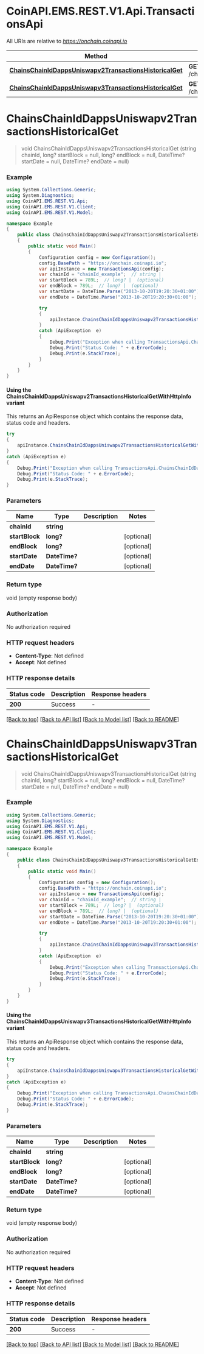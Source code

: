 # CoinAPI.EMS.REST.V1.Api.TransactionsApi

All URIs are relative to *https://onchain.coinapi.io*

| Method | HTTP request | Description |
|--------|--------------|-------------|
| [**ChainsChainIdDappsUniswapv2TransactionsHistoricalGet**](TransactionsApi.md#chainschainiddappsuniswapv2transactionshistoricalget) | **GET** /chains/{chain_id}/dapps/uniswapv2/transactions/historical |  |
| [**ChainsChainIdDappsUniswapv3TransactionsHistoricalGet**](TransactionsApi.md#chainschainiddappsuniswapv3transactionshistoricalget) | **GET** /chains/{chain_id}/dapps/uniswapv3/transactions/historical |  |

<a name="chainschainiddappsuniswapv2transactionshistoricalget"></a>
# **ChainsChainIdDappsUniswapv2TransactionsHistoricalGet**
> void ChainsChainIdDappsUniswapv2TransactionsHistoricalGet (string chainId, long? startBlock = null, long? endBlock = null, DateTime? startDate = null, DateTime? endDate = null)



### Example
```csharp
using System.Collections.Generic;
using System.Diagnostics;
using CoinAPI.EMS.REST.V1.Api;
using CoinAPI.EMS.REST.V1.Client;
using CoinAPI.EMS.REST.V1.Model;

namespace Example
{
    public class ChainsChainIdDappsUniswapv2TransactionsHistoricalGetExample
    {
        public static void Main()
        {
            Configuration config = new Configuration();
            config.BasePath = "https://onchain.coinapi.io";
            var apiInstance = new TransactionsApi(config);
            var chainId = "chainId_example";  // string | 
            var startBlock = 789L;  // long? |  (optional) 
            var endBlock = 789L;  // long? |  (optional) 
            var startDate = DateTime.Parse("2013-10-20T19:20:30+01:00");  // DateTime? |  (optional) 
            var endDate = DateTime.Parse("2013-10-20T19:20:30+01:00");  // DateTime? |  (optional) 

            try
            {
                apiInstance.ChainsChainIdDappsUniswapv2TransactionsHistoricalGet(chainId, startBlock, endBlock, startDate, endDate);
            }
            catch (ApiException  e)
            {
                Debug.Print("Exception when calling TransactionsApi.ChainsChainIdDappsUniswapv2TransactionsHistoricalGet: " + e.Message);
                Debug.Print("Status Code: " + e.ErrorCode);
                Debug.Print(e.StackTrace);
            }
        }
    }
}
```

#### Using the ChainsChainIdDappsUniswapv2TransactionsHistoricalGetWithHttpInfo variant
This returns an ApiResponse object which contains the response data, status code and headers.

```csharp
try
{
    apiInstance.ChainsChainIdDappsUniswapv2TransactionsHistoricalGetWithHttpInfo(chainId, startBlock, endBlock, startDate, endDate);
}
catch (ApiException e)
{
    Debug.Print("Exception when calling TransactionsApi.ChainsChainIdDappsUniswapv2TransactionsHistoricalGetWithHttpInfo: " + e.Message);
    Debug.Print("Status Code: " + e.ErrorCode);
    Debug.Print(e.StackTrace);
}
```

### Parameters

| Name | Type | Description | Notes |
|------|------|-------------|-------|
| **chainId** | **string** |  |  |
| **startBlock** | **long?** |  | [optional]  |
| **endBlock** | **long?** |  | [optional]  |
| **startDate** | **DateTime?** |  | [optional]  |
| **endDate** | **DateTime?** |  | [optional]  |

### Return type

void (empty response body)

### Authorization

No authorization required

### HTTP request headers

 - **Content-Type**: Not defined
 - **Accept**: Not defined


### HTTP response details
| Status code | Description | Response headers |
|-------------|-------------|------------------|
| **200** | Success |  -  |

[[Back to top]](#) [[Back to API list]](../README.md#documentation-for-api-endpoints) [[Back to Model list]](../README.md#documentation-for-models) [[Back to README]](../README.md)

<a name="chainschainiddappsuniswapv3transactionshistoricalget"></a>
# **ChainsChainIdDappsUniswapv3TransactionsHistoricalGet**
> void ChainsChainIdDappsUniswapv3TransactionsHistoricalGet (string chainId, long? startBlock = null, long? endBlock = null, DateTime? startDate = null, DateTime? endDate = null)



### Example
```csharp
using System.Collections.Generic;
using System.Diagnostics;
using CoinAPI.EMS.REST.V1.Api;
using CoinAPI.EMS.REST.V1.Client;
using CoinAPI.EMS.REST.V1.Model;

namespace Example
{
    public class ChainsChainIdDappsUniswapv3TransactionsHistoricalGetExample
    {
        public static void Main()
        {
            Configuration config = new Configuration();
            config.BasePath = "https://onchain.coinapi.io";
            var apiInstance = new TransactionsApi(config);
            var chainId = "chainId_example";  // string | 
            var startBlock = 789L;  // long? |  (optional) 
            var endBlock = 789L;  // long? |  (optional) 
            var startDate = DateTime.Parse("2013-10-20T19:20:30+01:00");  // DateTime? |  (optional) 
            var endDate = DateTime.Parse("2013-10-20T19:20:30+01:00");  // DateTime? |  (optional) 

            try
            {
                apiInstance.ChainsChainIdDappsUniswapv3TransactionsHistoricalGet(chainId, startBlock, endBlock, startDate, endDate);
            }
            catch (ApiException  e)
            {
                Debug.Print("Exception when calling TransactionsApi.ChainsChainIdDappsUniswapv3TransactionsHistoricalGet: " + e.Message);
                Debug.Print("Status Code: " + e.ErrorCode);
                Debug.Print(e.StackTrace);
            }
        }
    }
}
```

#### Using the ChainsChainIdDappsUniswapv3TransactionsHistoricalGetWithHttpInfo variant
This returns an ApiResponse object which contains the response data, status code and headers.

```csharp
try
{
    apiInstance.ChainsChainIdDappsUniswapv3TransactionsHistoricalGetWithHttpInfo(chainId, startBlock, endBlock, startDate, endDate);
}
catch (ApiException e)
{
    Debug.Print("Exception when calling TransactionsApi.ChainsChainIdDappsUniswapv3TransactionsHistoricalGetWithHttpInfo: " + e.Message);
    Debug.Print("Status Code: " + e.ErrorCode);
    Debug.Print(e.StackTrace);
}
```

### Parameters

| Name | Type | Description | Notes |
|------|------|-------------|-------|
| **chainId** | **string** |  |  |
| **startBlock** | **long?** |  | [optional]  |
| **endBlock** | **long?** |  | [optional]  |
| **startDate** | **DateTime?** |  | [optional]  |
| **endDate** | **DateTime?** |  | [optional]  |

### Return type

void (empty response body)

### Authorization

No authorization required

### HTTP request headers

 - **Content-Type**: Not defined
 - **Accept**: Not defined


### HTTP response details
| Status code | Description | Response headers |
|-------------|-------------|------------------|
| **200** | Success |  -  |

[[Back to top]](#) [[Back to API list]](../README.md#documentation-for-api-endpoints) [[Back to Model list]](../README.md#documentation-for-models) [[Back to README]](../README.md)

